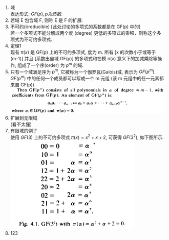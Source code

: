 1. 域\
   表达形式: $GF(p), p 为质数.$
2. 若域 E 包含域 F, 则称 E 是 F 的扩展.
3. 不可约(irreducible) [此处讨论的多项式的系数都是在 GF(p) 中的]\
   若一个多项式不能分解成两个度 (degree) 更低的多项式的乘积，则称这个多项式为不可约多项式.
4. 定理1\
   现有 $\pi(x)$ 是 GF(p) 上的不可约多项式, 度为 m. 所有 [x 的次数小于或等于 (m-1)] 并且 [系数出自域 GF(p)] 的多项式和在模 $\pi(x)$ 意义下的加减乘除等操作, 组成了一个序(order) 为 $p^m$ 的域.
5. 只有一个域满足序为 $p^m$, 它被称为一个伽罗瓦(Galois)域, 表示为 $GF(p^m)$. $GF(p^m)$ 中的任何一个成员都可以写成一个 m 元组 (该 m 元组中的任一元素都来自 GF(p)).
![P94](./assets/P94.PNG)
6. 扩展到无限域\
   (看不太懂)
7. 有限域的例子\
   使用 $GF(3)$ 上的不可约多项式 $\pi(x)=x^2+x+2$, 可获得 $GF(3^2)$, 如下图所示.\
![Fig. 4.1.](./assets/Fig4_1.PNG)
8. 123